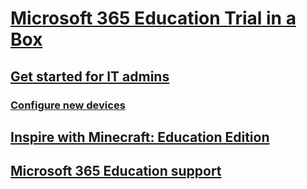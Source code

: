 # [Microsoft 365 Education Trial in a Box](index.md)
## [Get started for IT admins](itadmin-tib-get-started.md)
### [Configure new devices](configure-devices.md)
## [Inspire with Minecraft: Education Edition](educator-minecraft-get-started.md)
## [Microsoft 365 Education support](support-options.md)